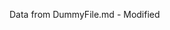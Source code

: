 <!-- START [code] include.md -->

<!-- END [code] include.md -->

Data from DummyFile.md - Modified
